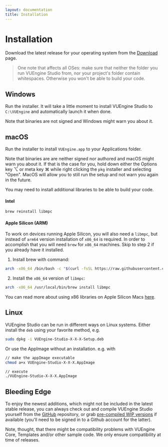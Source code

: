 ```yaml
---
layout: documentation
title: Installation
---
```


# Installation

Download the latest release for your operating system from the <a href="/downloads">Download</a> page.

> One note that affects all OSes: make sure that neither the folder you run VUEngine Studio from, nor your project's folder contain whitespaces. Otherwise you won't be able to build your code.

## Windows

Run the installer. It will take a little moment to install VUEngine Studio to `C:\VUEngine` and automatically launch it when done.

Note that binaries are not signed and Windows might warn you about it.

## macOS

Run the installer to install `VUEngine.app` to your Applications folder.

Note that binaries are are neither signed nor authored and macOS might warn you about it. If that is the case for you, hold down either the Options key <span class="keys">⌥</span> or meta key <span class="keys">⌘</span> while right clicking the `pkg` installer and selecting "Open". MacOS will allow you to still run the setup and not warn you again in the future.

You may need to install additional libraries to be able to build your code.

#### Intel

```bash
brew reinstall libmpc
```

#### Apple Silicon (ARM)

To work on devices running Apple Silicon, you will also need a `libmpc`, but instead of `arm64` version installation of `x86_64` is required. In order to accomplish that you will need `brew` for `x86_64` machines. Skip to step 2 if you already have it installed.

1. Install brew with command:

```bash
arch -x86_64 /bin/bash -c "$(curl -fsSL https://raw.githubusercontent.com/Homebrew/install/HEAD/install.sh)"
```

2. Install the `x86_64` version of `libmpc`:

```bash
arch -x86_64 /usr/local/bin/brew install libmpc
```

You can read more about using x86 libraries on Apple Silicon Macs [here](https://gist.github.com/progrium/b286cd8c82ce0825b2eb3b0b3a0720a0).

## Linux

VUEngine Studio can be run in different ways on Linux systems. Either install the `deb` using your favorite method, e.g.

```bash
sudo dpkg -i VUEngine-Studio-X-X-X-Setup.deb
```

Or use the AppImage without an installation. e.g. with

```bash
// make the appImage executable
chmod a+x VUEngine-Studio-X-X-X.AppImage

// execute
./VUEngine-Studio-X-X-X.AppImage
```

## Bleeding Edge

To enjoy the newest additions, which might not be included in the latest stable release, you can always check out and compile VUEngine Studio yourself from the <a href="https://github.com/VUEngine/VUEngine-Studio">GitHub</a> repository, or grab <a href="https://github.com/VUEngine/VUEngine-Studio/actions">pre-compiled WIP versions</a> if available (you'll need to be signed in to a Github account for the latter).

Note, thought, that there might be compatibility problems with VUEngine Core, Templates and/or other sample code. We only ensure compatibility at time of releases.
